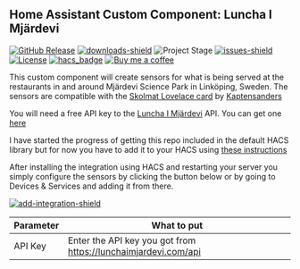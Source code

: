 ## Home Assistant Custom Component: Luncha I Mjärdevi

[![GitHub Release][releases-shield]][releases]
[![downloads-shield]][release-link]
![Project Stage][project-stage-shield]
[![issues-shield]](issues)
[![License][license-shield]](LICENSE.md)
[![hacs_badge][hacs-shield]][hacs]
[![Buy me a coffee][buymeacoffee-shield]][buymeacoffee]

This custom component will create sensors for what is being served at the restaurants in and around Mjärdevi Science Park in Linköping, Sweden.
The sensors are compatible with the [Skolmat Lovelace card](https://github.com/Kaptensanders/skolmat-card) by [Kaptensanders](https://github.com/Kaptensanders)

You will need a free API key to the [Luncha I Mjärdevi](https://lunchaimjardevi.com/) API. You can get one [here](https://lunchaimjardevi.com/api/)

I have started the progress of getting this repo included in the default HACS library but for now you have to add it to your HACS using [these instructions](https://hacs.xyz/docs/faq/custom_repositories/)

After installing the integration using HACS and restarting your server you simply configure the sensors by clicking the button below or by going to Devices & Services and adding it from there.

[![add-integration-shield]][add-integration]


|Parameter| What to put |
|--|--|
| API Key | Enter the API key you got from https://lunchaimjardevi.com/api |

[downloads-shield]: https://img.shields.io/github/downloads/popeen/Home-Assistant-Custom-Component-Luncha-I-Mjardevi/total
[release-link]: https://github.com/popeen/Home-Assistant-Custom-Component-Luncha-I-Mjardevi/releases
[releases-shield]: https://img.shields.io/github/release/popeen/Home-Assistant-Custom-Component-Luncha-I-Mjardevi.svg
[releases]: https://github.com/popeen/Home-Assistant-Custom-Component-Luncha-I-Mjardevi/releases
[project-stage-shield]: https://img.shields.io/badge/project%20stage-ready%20for%20use-green.svg
[issues-shield]: https://img.shields.io/github/issues-raw/popeen/Home-Assistant-Custom-Component-Luncha-I-Mjardevi.svg
[license-shield]: https://img.shields.io/github/license/popeen/Home-Assistant-Custom-Component-Luncha-I-Mjardevi.svg
[hacs-shield]: https://img.shields.io/badge/HACS-Custom-41BDF5.svg
[hacs]: https://github.com/custom-components/hacs
[buymeacoffee-shield]: https://img.shields.io/badge/donation-Buy%20me%20a%20coffee-orange
[buymeacoffee]: https://www.buymeacoffee.com/popeen
[add-integration-shield]: https://my.home-assistant.io/badges/config_flow_start.svg
[add-integration]: https://my.home-assistant.io/redirect/config_flow_start/?domain=lunchaimjardevi
